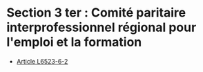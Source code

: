 # Section 3 ter : Comité paritaire interprofessionnel régional pour l'emploi et la formation

* [Article L6523-6-2](./LEGIARTI000028689223.md)
